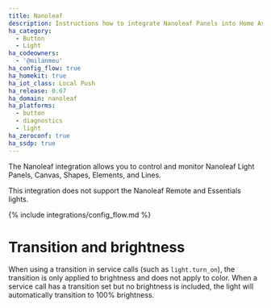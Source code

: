 ```yaml
---
title: Nanoleaf
description: Instructions how to integrate Nanoleaf Panels into Home Assistant.
ha_category:
  - Button
  - Light
ha_codeowners:
  - '@milanmeu'
ha_config_flow: true
ha_homekit: true
ha_iot_class: Local Push
ha_release: 0.67
ha_domain: nanoleaf
ha_platforms:
  - button
  - diagnostics
  - light
ha_zeroconf: true
ha_ssdp: true
---
```


The Nanoleaf integration allows you to control and monitor Nanoleaf Light Panels, Canvas, Shapes, Elements, and Lines.

This integration does not support the Nanoleaf Remote and Essentials lights.

{% include integrations/config_flow.md %}

# Transition and brightness

When using a transition in service calls (such as `light.turn_on`), the transition is only applied to brightness and does not apply to color. When a service call has a transition set but no brightness is included, the light will automatically transition to 100% brightness.
